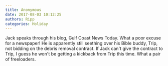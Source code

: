 ```yaml
---
title: Anonymous
date: 2017-08-03 10:12:25
authors: Ripp
categories: Holiday
---
```


 Jack speaks through his blog, Gulf Coast News Today.  What a poor excuse for a newspaper!  He is apparently still seething over his Bible buddy, Trip, not bidding on the debris removal contract.  If Jack can't give the contract to Trip, I guess he won't be getting a kickback from Trip this time.  What a pair of freeloaders.